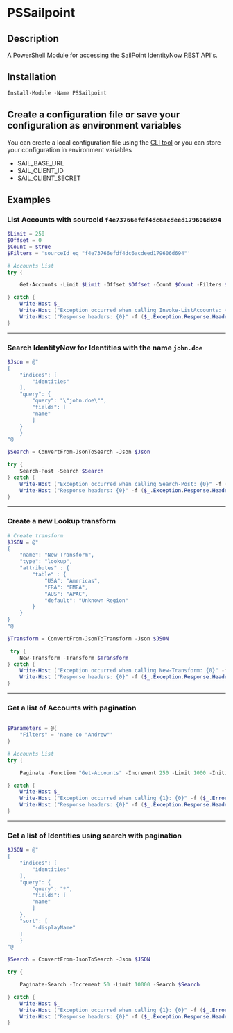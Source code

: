 # PSSailpoint

## Description

A PowerShell Module for accessing the SailPoint IdentityNow REST API's.

## Installation

```powershell
Install-Module -Name PSSailpoint
```

## Create a configuration file or save your configuration as environment variables

You can create a local configuration file using the [CLI tool](https://github.com/sailpoint-oss/sailpoint-cli#configuration) or you can store your configuration in environment variables

* SAIL_BASE_URL
* SAIL_CLIENT_ID
* SAIL_CLIENT_SECRET

## Examples

### List Accounts with sourceId `f4e73766efdf4dc6acdeed179606d694`

```powershell
$Limit = 250
$Offset = 0
$Count = $true
$Filters = 'sourceId eq "f4e73766efdf4dc6acdeed179606d694"'

# Accounts List
try {

    Get-Accounts -Limit $Limit -Offset $Offset -Count $Count -Filters $Filters

} catch {
    Write-Host $_
    Write-Host ("Exception occurred when calling Invoke-ListAccounts: {0}" -f ($_.ErrorDetails | ConvertFrom-Json))
    Write-Host ("Response headers: {0}" -f ($_.Exception.Response.Headers | ConvertTo-Json))
}
```

---

### Search IdentityNow for Identities with the name `john.doe`

```powershell
$Json = @"
{
	"indices": [
		"identities"
	],
	"query": {
		"query": "\"john.doe\"",
		"fields": [
		"name"
		]
	}
	}
"@

$Search = ConvertFrom-JsonToSearch -Json $Json

try {
    Search-Post -Search $Search
} catch {
    Write-Host ("Exception occurred when calling Search-Post: {0}" -f ($_.ErrorDetails | ConvertFrom-Json))
    Write-Host ("Response headers: {0}" -f ($_.Exception.Response.Headers | ConvertTo-Json))
}
```

---

### Create a new Lookup transform

```powershell
# Create transform
$JSON = @"
{
    "name": "New Transform",
    "type": "lookup",
    "attributes" : {
        "table" : {
            "USA": "Americas",
            "FRA": "EMEA",
            "AUS": "APAC",
            "default": "Unknown Region"
        }
    }
}
"@

$Transform = ConvertFrom-JsonToTransform -Json $JSON

 try {
    New-Transform -Transform $Transform
} catch {
    Write-Host ("Exception occurred when calling New-Transform: {0}" -f ($_.ErrorDetails | ConvertFrom-Json))
    Write-Host ("Response headers: {0}" -f ($_.Exception.Response.Headers | ConvertTo-Json))
}
```

---

### Get a list of Accounts with pagination

```powershell

$Parameters = @{
    "Filters" = 'name co "Andrew"'
}

# Accounts List
try {

    Paginate -Function "Get-Accounts" -Increment 250 -Limit 1000 -InitialOffset 0 -Parameters $Parameters

} catch {
    Write-Host $_
    Write-Host ("Exception occurred when calling {1}: {0}" -f ($_.ErrorDetails | ConvertFrom-Json), "Get-Accounts")
    Write-Host ("Response headers: {0}" -f ($_.Exception.Response.Headers | ConvertTo-Json))
}
```

---

### Get a list of Identities using search with pagination

```powershell
$JSON = @"
{
	"indices": [
		"identities"
	],
	"query": {
		"query": "*",
		"fields": [
		"name"
		]
	},
	"sort": [
		"-displayName"
	]
	}
"@

$Search = ConvertFrom-JsonToSearch -Json $JSON

try {

    Paginate-Search -Increment 50 -Limit 10000 -Search $Search

} catch {
    Write-Host $_
    Write-Host ("Exception occurred when calling {1}: {0}" -f ($_.ErrorDetails | ConvertFrom-Json), "Paginate-Search")
    Write-Host ("Response headers: {0}" -f ($_.Exception.Response.Headers | ConvertTo-Json))
}
```
